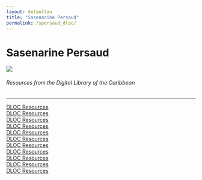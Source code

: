 ```yaml
---
layout: defaultau
title: "Sasenarine Persaud"
permalink: /spersaud_dloc/
---
```

<!-- partial:index.partial.html -->
<div class="content">
    <h1>Sasenarine Persaud</h1>
    <div class="quote">
        <div><img src="https://www.birmingham.ac.uk/Images/College-ArtsLaw-only/staff/cwas/brown-stuart.jpg" class="logo"></div>
    </div>
    <body>
    <h6>Resources from the Digital Library of the Caribbean</h6><hr> 
        <a href="https://www.dloc.com/UF00080046/00025/images/18" target="_blank">DLOC Resources</a><br>
        <a href="https://www.dloc.com/AA00032523/00007/images/41" target="_blank">DLOC Resources</a><br>
        <a href="https://www.dloc.com/UF00080046/00026/images/44" target="_blank">DLOC Resources</a><br>
        <a href="https://www.dloc.com/AA00032523/00004/images/33" target="_blank">DLOC Resources</a><br>
        <a href="https://www.dloc.com/UF00080046/00028/images/38" target="_blank">DLOC Resources</a><br>
        <a href="https://www.dloc.com/UF00080046/00033/images/158" target="_blank">DLOC Resources</a><br>
        <a href="https://www.dloc.com/UF00080046/00033/images/158" target="_blank">DLOC Resources</a><br>
        <a href="https://www.dloc.com/UF00080046/00024/images/22" target="_blank">DLOC Resources</a><br>
        <a href="https://www.dloc.com/UF00080046/00030/images/49" target="_blank">DLOC Resources</a><br>
        <a href="https://www.dloc.com/AA00032523/00005/images/122" target="_blank">DLOC Resources</a><br>
        <a href="https://www.dloc.com/AA00032523/00005/images/122" target="_blank">DLOC Resources</a><br>
    </body> 
          </div>
  <!-- partial -->
<script src='https://cdnjs.cloudflare.com/ajax/libs/jquery/3.1.1/jquery.min.js'></script><script  src="{{ site.baseurl }}/assets/js/authorscript.js"></script>